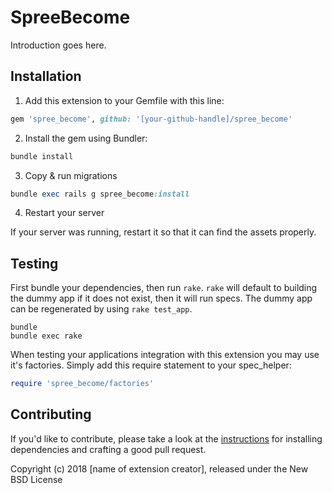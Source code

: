 # SpreeBecome

Introduction goes here.

## Installation

1. Add this extension to your Gemfile with this line:
  ```ruby
  gem 'spree_become', github: '[your-github-handle]/spree_become'
  ```

2. Install the gem using Bundler:
  ```ruby
  bundle install
  ```

3. Copy & run migrations
  ```ruby
  bundle exec rails g spree_become:install
  ```

4. Restart your server

  If your server was running, restart it so that it can find the assets properly.

## Testing

First bundle your dependencies, then run `rake`. `rake` will default to building the dummy app if it does not exist, then it will run specs. The dummy app can be regenerated by using `rake test_app`.

```shell
bundle
bundle exec rake
```

When testing your applications integration with this extension you may use it's factories.
Simply add this require statement to your spec_helper:

```ruby
require 'spree_become/factories'
```


## Contributing

If you'd like to contribute, please take a look at the
[instructions](CONTRIBUTING.md) for installing dependencies and crafting a good
pull request.

Copyright (c) 2018 [name of extension creator], released under the New BSD License
